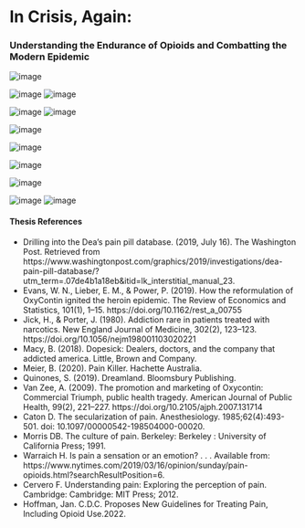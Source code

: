 <h1>In Crisis, Again:</h2>
<h3>Understanding the Endurance of Opioids and Combatting the Modern Epidemic</h3>


![image](https://user-images.githubusercontent.com/86888346/155444223-a9ef2489-11ef-4f80-830e-64d260d26a7c.png)

![image](https://user-images.githubusercontent.com/86888346/163730863-23d6552f-cf42-406c-ad11-5fc650663b58.png)  ![image](https://user-images.githubusercontent.com/86888346/163730897-74a8034b-ddb3-46e6-a4d6-051cb95bde46.png)

![image](https://user-images.githubusercontent.com/86888346/163730921-369391f0-271e-44cc-89ac-19d1284dc599.png) ![image](https://user-images.githubusercontent.com/86888346/163730939-a3137361-8daf-4525-ba17-f3fa1ec7276a.png)

![image](https://user-images.githubusercontent.com/86888346/165307831-47040626-c9b7-413e-a5da-fdf6da495209.png)


<!-- <p>Overdose Deaths [2010 - 2020]</p> -->
![image](https://user-images.githubusercontent.com/86888346/165308130-c02d735a-92f8-47c7-8f56-34dc3b2f1858.png)

<!-- <h4>Overdose Deaths [2010 - 2020] & Pills per 100 people [2012]</h4> -->
![image](https://user-images.githubusercontent.com/86888346/165308317-4ac1f5fa-eae7-40fa-bf4c-66e8c5297cb8.png)

<!-- <h4>Overdose Deaths [2010 - 2020] & MAT providers [2022]</h4> -->
![image](https://user-images.githubusercontent.com/86888346/165308393-4a93c6cd-952c-43df-8885-6519147c323b.png)

<!-- <h4>All Providers [2022]</h4><h4>All Providers taking New Patients [2022]</h4> -->
![image](https://user-images.githubusercontent.com/86888346/165308562-457792f8-a88d-4a68-886c-48eb4d7d5776.png) ![image](https://user-images.githubusercontent.com/86888346/165308466-35d5f96a-548c-45a1-b129-82d52bb1b137.png)



<h4>Thesis References</h4>
<ul>
    <li>Drilling into the Dea’s pain pill database. (2019, July 16). The Washington Post. Retrieved from https://www.washingtonpost.com/graphics/2019/investigations/dea-pain-pill-database/?utm_term=.07de4b1a18eb&amp;itid=lk_interstitial_manual_23.</li> 
    <li>Evans, W. N., Lieber, E. M., &amp; Power, P. (2019). How the reformulation of OxyContin ignited the heroin epidemic. The Review of Economics and Statistics, 101(1), 1–15. https://doi.org/10.1162/rest_a_00755 </li>
    <li>Jick, H., &amp; Porter, J. (1980). Addiction rare in patients treated with narcotics. New England Journal of Medicine, 302(2), 123–123. https://doi.org/10.1056/nejm198001103020221 </li>
    <li>Macy, B. (2018). Dopesick: Dealers, doctors, and the company that addicted america. Little, Brown and Company. </li>
    <li>Meier, B. (2020). Pain Killer. Hachette Australia. </li>
    <li>Quinones, S. (2019). Dreamland. Bloomsbury Publishing. </li>
    <li>Van Zee, A. (2009). The promotion and marketing of Oxycontin: Commercial Triumph, public health tragedy. American Journal of Public Health, 99(2), 221–227. https://doi.org/10.2105/ajph.2007.131714 </li>
   <li> Caton D. The secularization of pain. Anesthesiology. 1985;62(4):493-501. doi: 10.1097/00000542-198504000-00020. </li>
   <li> Morris DB. The culture of pain. Berkeley: Berkeley : University of California Press; 1991.</li>
   <li> Warraich H. Is pain a sensation or an emotion? . . . Available from: https://www.nytimes.com/2019/03/16/opinion/sunday/pain-opioids.html?searchResultPosition=6.</li>
   <li> Cervero F. Understanding pain: Exploring the perception of pain. Cambridge: Cambridge: MIT Press; 2012.</li>
   <li> Hoffman, Jan. C.D.C. Proposes New Guidelines for Treating Pain, Including Opioid Use.2022. </li>
</ul>
